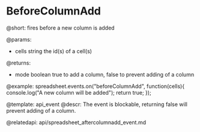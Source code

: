 BeforeColumnAdd
=============

@short: fires before a new column is added
	
@params:
- cells		string		the id(s) of a cell(s)

@returns:
- mode		boolean		true to add a column, false to prevent adding of a column

@example:
spreadsheet.events.on("beforeColumnAdd", function(cells){
	console.log("A new column will be added");
    return true;
});


@template:	api_event
@descr:
The event is blockable, returning false will prevent adding of a column.

@relatedapi:
api/spreadsheet_aftercolumnadd_event.md	
